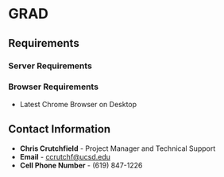 # GRAD

## Requirements
### Server Requirements
### Browser Requirements
* Latest Chrome Browser on Desktop

## Contact Information
* **Chris Crutchfield** - Project Manager and Technical Support
 * **Email** - ccrutchf@ucsd.edu
 * **Cell Phone Number** - (619) 847-1226